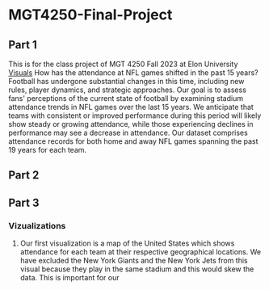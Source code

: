 # MGT4250-Final-Project
## Part 1
This is for the class project of MGT 4250 Fall 2023 at Elon University
[Visuals](https://public.tableau.com/views/MGT4250-Final-Project/Sheet3?:language=en-US&:display_count=n&:origin=viz_share_link)
How has the attendance at NFL games shifted in the past 15 years? Football has undergone substantial changes in this time, including new rules, player dynamics, and strategic approaches. Our goal is to assess fans' perceptions of the current state of football by examining stadium attendance trends in NFL games over the last 15 years. We anticipate that teams with consistent or improved performance during this period will likely show steady or growing attendance, while those experiencing declines in performance may see a decrease in attendance. Our dataset comprises attendance records for both home and away NFL games spanning the past 19 years for each team.

## Part 2

## Part 3 
### Vizualizations
1. Our first visualization is a map of the United States which shows attendance for each team at their respective geographical locations. We have excluded the New York Giants and the New York Jets from this visual because they play in the same stadium and this would skew the data. This is important for our 
